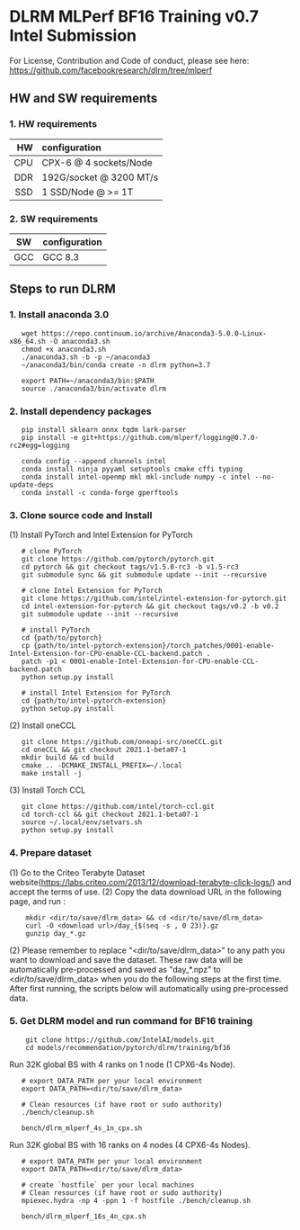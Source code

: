 ﻿# DLRM MLPerf BF16 Training v0.7 Intel Submission
For License, Contribution and Code of conduct, please see here: https://github.com/facebookresearch/dlrm/tree/mlperf

## HW and SW requirements
### 1. HW requirements
| HW | configuration |
| -: | :- |
| CPU | CPX-6 @ 4 sockets/Node |
| DDR | 192G/socket @ 3200 MT/s |
| SSD | 1 SSD/Node @ >= 1T |

### 2. SW requirements
| SW |configuration  |
|--|--|
| GCC | GCC 8.3  |

## Steps to run DLRM

### 1. Install anaconda 3.0
```
   wget https://repo.continuum.io/archive/Anaconda3-5.0.0-Linux-x86_64.sh -O anaconda3.sh
   chmod +x anaconda3.sh
   ./anaconda3.sh -b -p ~/anaconda3
   ~/anaconda3/bin/conda create -n dlrm python=3.7

   export PATH=~/anaconda3/bin:$PATH
   source ./anaconda3/bin/activate dlrm
```
### 2. Install dependency packages
```
   pip install sklearn onnx tqdm lark-parser
   pip install -e git+https://github.com/mlperf/logging@0.7.0-rc2#egg=logging

   conda config --append channels intel
   conda install ninja pyyaml setuptools cmake cffi typing
   conda install intel-openmp mkl mkl-include numpy -c intel --no-update-deps
   conda install -c conda-forge gperftools
```
### 3. Clone source code and Install
(1) Install PyTorch and Intel Extension for PyTorch
```
   # clone PyTorch
   git clone https://github.com/pytorch/pytorch.git
   cd pytorch && git checkout tags/v1.5.0-rc3 -b v1.5-rc3
   git submodule sync && git submodule update --init --recursive

   # clone Intel Extension for PyTorch
   git clone https://github.com/intel/intel-extension-for-pytorch.git
   cd intel-extension-for-pytorch && git checkout tags/v0.2 -b v0.2
   git submodule update --init --recursive

   # install PyTorch
   cd {path/to/pytorch}
   cp {path/to/intel-pytorch-extension}/torch_patches/0001-enable-Intel-Extension-for-CPU-enable-CCL-backend.patch .
   patch -p1 < 0001-enable-Intel-Extension-for-CPU-enable-CCL-backend.patch
   python setup.py install

   # install Intel Extension for PyTorch
   cd {path/to/intel-pytorch-extension}
   python setup.py install
```
(2) Install oneCCL
```
   git clone https://github.com/oneapi-src/oneCCL.git
   cd oneCCL && git checkout 2021.1-beta07-1
   mkdir build && cd build
   cmake .. -DCMAKE_INSTALL_PREFIX=~/.local
   make install -j
```
(3) Install Torch CCL
```
   git clone https://github.com/intel/torch-ccl.git
   cd torch-ccl && git checkout 2021.1-beta07-1
   source ~/.local/env/setvars.sh
   python setup.py install
```
### 4. Prepare dataset
(1) Go to the Criteo Terabyte Dataset website(https://labs.criteo.com/2013/12/download-terabyte-click-logs/) and accept the terms of use. 
(2) Copy the data download URL in the following page, and run :
```
    mkdir <dir/to/save/dlrm_data> && cd <dir/to/save/dlrm_data>
    curl -O <download url>/day_{$(seq -s , 0 23)}.gz
    gunzip day_*.gz
```
(2) Please remember to replace  "<dir/to/save/dlrm_data>" to any path you want to download and save the dataset.
These raw data will be automatically pre-processed and saved as "day_*.npz" to <dir/to/save/dlrm_data> when you do the following steps at the first time.
After first running, the scripts below will automatically using pre-processed data.

### 5. Get DLRM model and run command for BF16 training

```
    git clone https://github.com/IntelAI/models.git
    cd models/recommendation/pytorch/dlrm/training/bf16
```
Run 32K global BS with 4 ranks on 1 node (1 CPX6-4s Node).
```
   # export DATA_PATH per your local environment
   export DATA_PATH=<dir/to/save/dlrm_data>

   # Clean resources (if have root or sudo authority)
   ./bench/cleanup.sh
 
   bench/dlrm_mlperf_4s_1n_cpx.sh
```
Run 32K global BS with 16 ranks on 4 nodes (4 CPX6-4s Nodes).
```
   # export DATA_PATH per your local environment
   export DATA_PATH=<dir/to/save/dlrm_data>

   # create `hostfile` per your local machines
   # Clean resources (if have root or sudo authority)
   mpiexec.hydra -np 4 -ppn 1 -f hostfile ./bench/cleanup.sh

   bench/dlrm_mlperf_16s_4n_cpx.sh
```
